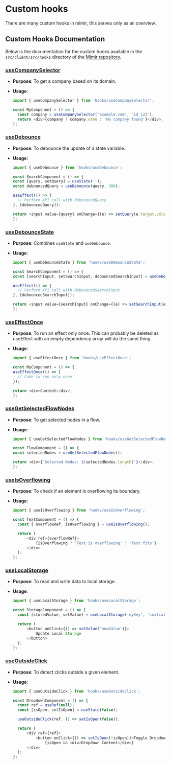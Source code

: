 # Custom hooks

There are many custom hooks in mimir, this serves only as an overview.

## Custom Hooks Documentation

Below is the documentation for the custom hooks available in the `src/client/src/hooks` directory of the [Mimir repository](https://github.com/mimir-org/mimir/).

### [useCompanySelector](https://github.com/mimir-org/mimir/blob/dev/src/client/src/hooks/useCompanySelector.ts)

- **Purpose**: To get a company based on its domain.
- **Usage**:

  ```typescript
  import { useCompanySelector } from 'hooks/useCompanySelector';

  const MyComponent = () => {
    const company = useCompanySelector('example.com', 'id_123');
    return <div>{company ? company.name : 'No company found'}</div>;
  };
  ```

### [useDebounce](https://github.com/mimir-org/mimir/blob/dev/src/client/src/hooks/useDebounce.ts)

- **Purpose**: To debounce the update of a state variable.
- **Usage**:

  ```typescript
  import { useDebounce } from 'hooks/useDebounce';

  const SearchComponent = () => {
  const [query, setQuery] = useState('');
  const debouncedQuery = useDebounce(query, 300);

  useEffect(() => {
    // Perform API call with debouncedQuery
  }, [debouncedQuery]);

  return <input value={query} onChange={(e) => setQuery(e.target.value)} />;
  };

  ```

### [useDebounceState](https://github.com/mimir-org/mimir/blob/dev/src/client/src/hooks/useDebounceState.ts)

- **Purpose**: Combines `useState` and `useDebounce`.
- **Usage**:

  ```typescript
  import { useDebounceState } from 'hooks/useDebounceState';

  const SearchComponent = () => {
  const [searchInput, setSearchInput, debouncedSearchInput] = useDebounceState('', 300);

  useEffect(() => {
    // Perform API call with debouncedSearchInput
  }, [debouncedSearchInput]);

  return <input value={searchInput} onChange={(e) => setSearchInput(e.target.value)} />;
  };

  ```

### [useEffectOnce](https://github.com/mimir-org/mimir/blob/dev/src/client/src/hooks/useEffectOnce.ts)

- **Purpose**: To run an effect only once. This can probably be deleted as useEffect with an empty dependency array will do the same thing.
- **Usage**:

  ```typescript
  import { useEffectOnce } from 'hooks/useEffectOnce';

  const MyComponent = () => {
  useEffectOnce(() => {
    // Code to run only once
  });

  return <div>Content</div>;
  };

  ```

### [useGetSelectedFlowNodes](https://github.com/mimir-org/mimir/blob/dev/src/client/src/hooks/useGetSelectedFlowNodes.ts)

- **Purpose**: To get selected nodes in a flow.
- **Usage**:

  ```typescript
  import { useGetSelectedFlowNodes } from 'hooks/useGetSelectedFlowNodes';

  const FlowComponent = () => {
  const selectedNodes = useGetSelectedFlowNodes();

  return <div>{`Selected Nodes: ${selectedNodes.length}`}</div>;
  };
  ```

### [useIsOverflowing](https://github.com/mimir-org/mimir/blob/dev/src/client/src/hooks/useIsOverflowing.ts)

- **Purpose**: To check if an element is overflowing its boundary.
- **Usage**:

  ```typescript
  import { useIsOverflowing } from 'hooks/useIsOverflowing';

  const TextComponent = () => {
    const { overflowRef, isOverflowing } = useIsOverflowing();

    return (
        <div ref={overflowRef}>
            {isOverflowing ? 'Text is overflowing' : 'Text fits'}
        </div>
    );
  };
  ```

### [useLocalStorage](https://github.com/mimir-org/mimir/blob/dev/src/client/src/hooks/useLocalStorage.ts)

- **Purpose**: To read and write data to local storage.
- **Usage**:

  ```typescript
  import { useLocalStorage } from 'hooks/useLocalStorage';

  const StorageComponent = () => {
    const [storedValue, setValue] = useLocalStorage('myKey', 'initialValue');

    return (
        <button onClick={() => setValue('newValue')}>
            Update Local Storage
        </button>
    );
  };
  ```

### [useOutsideClick](https://github.com/mimir-org/mimir/blob/dev/src/client/src/hooks/useOutsideClick.ts)

- **Purpose**: To detect clicks outside a given element.
- **Usage**:

  ```typescript
  import { useOutsideClick } from 'hooks/useOutsideClick';

  const DropdownComponent = () => {
    const ref = useRef(null);
    const [isOpen, setIsOpen] = useState(false);

    useOutsideClick(ref, () => setIsOpen(false));

    return (
        <div ref={ref}>
            <button onClick={() => setIsOpen(!isOpen)}>Toggle Dropdown</button>
                {isOpen && <div>Dropdown Content</div>}
        </div>
    );
  };
  ```
